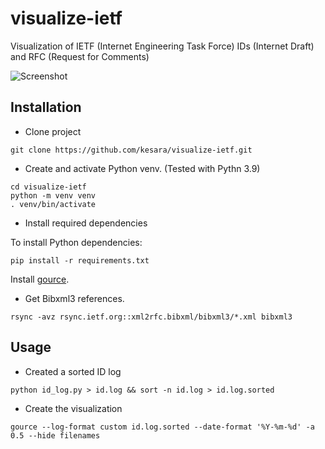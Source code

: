 # visualize-ietf
Visualization of IETF (Internet Engineering Task Force) IDs (Internet Draft) and RFC (Request for Comments)

![Screenshot](https://pbs.twimg.com/media/E6sZbf5VoAMW07m?format=jpg&name=large "Screenshot")

## Installation

* Clone project

```
git clone https://github.com/kesara/visualize-ietf.git
```

* Create and activate Python venv. (Tested with Pythn 3.9)

```
cd visualize-ietf
python -m venv venv
. venv/bin/activate
```

* Install required dependencies

To install Python dependencies:

```
pip install -r requirements.txt
```

Install [gource](https://gource.io/).

* Get Bibxml3 references.

```
rsync -avz rsync.ietf.org::xml2rfc.bibxml/bibxml3/*.xml bibxml3
```

## Usage

* Created a sorted ID log

```
python id_log.py > id.log && sort -n id.log > id.log.sorted
```

* Create the visualization

```
gource --log-format custom id.log.sorted --date-format '%Y-%m-%d' -a 0.5 --hide filenames
```
